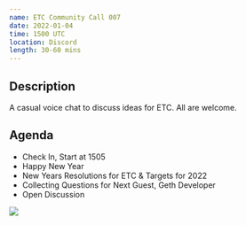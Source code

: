 ```yaml
---
name: ETC Community Call 007
date: 2022-01-04
time: 1500 UTC
location: Discord
length: 30-60 mins
---
```


## Description

A casual voice chat to discuss ideas for ETC. All are welcome.

## Agenda

- Check In, Start at 1505
- Happy New Year
- New Years Resolutions for ETC & Targets for 2022
- Collecting Questions for Next Guest, Geth Developer
- Open Discussion

![](https://raw.githubusercontent.com/ethereumclassic/community-calls/main/UTC.png)
